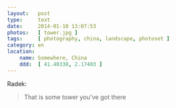 ```yaml
---
layout:   post
type:     text
date:     2014-01-10 13:07:53
photos:   [ tower.jpg ]
tags:     [ photography, china, landscape, photoset ]
category: en
location:
    name: Somewhere, China
    ddd:  [ 41.40338, 2.17403 ]
---
```


Radek:

> That is some tower you've got there